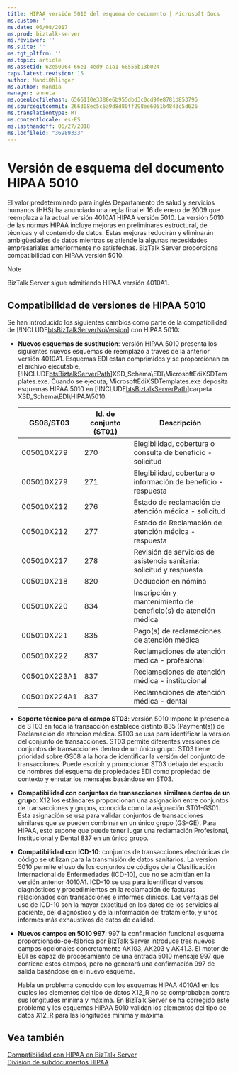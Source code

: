```yaml
---
title: HIPAA versión 5010 del esquema de documento | Microsoft Docs
ms.custom: ''
ms.date: 06/08/2017
ms.prod: biztalk-server
ms.reviewer: ''
ms.suite: ''
ms.tgt_pltfrm: ''
ms.topic: article
ms.assetid: 62e50964-66e1-4ed9-a1a1-68556b13b024
caps.latest.revision: 15
author: MandiOhlinger
ms.author: mandia
manager: anneta
ms.openlocfilehash: 6566110e3388e6b955dbd3c0cd9fe8781d853796
ms.sourcegitcommit: 266308ec5c6a9d8d80ff298ee6051b4843c5d626
ms.translationtype: MT
ms.contentlocale: es-ES
ms.lasthandoff: 06/27/2018
ms.locfileid: "36989333"
---
```

# <a name="hipaa-document-schema-version-5010"></a>Versión de esquema del documento HIPAA 5010
El valor predeterminado para inglés Departamento de salud y servicios humanos (HHS) ha anunciado una regla final el 16 de enero de 2009 que reemplaza a la actual versión 4010A1 HIPAA versión 5010. La versión 5010 de las normas HIPAA incluye mejoras en preliminares estructural, de técnicas y el contenido de datos. Estas mejoras reducirán y eliminarán ambigüedades de datos mientras se atiende la algunas necesidades empresariales anteriormente no satisfechas. BizTalk Server proporciona compatibilidad con HIPAA versión 5010.  

> [!NOTE]
>  BizTalk Server sigue admitiendo HIPAA versión 4010A1.  

## <a name="hipaa-5010-version-support"></a>Compatibilidad de versiones de HIPAA 5010  
 Se han introducido los siguientes cambios como parte de la compatibilidad de [!INCLUDE[btsBizTalkServerNoVersion](../includes/btsbiztalkservernoversion-md.md)] con HIPAA 5010:  

- **Nuevos esquemas de sustitución**: versión HIPAA 5010 presenta los siguientes nuevos esquemas de reemplazo a través de la anterior versión 4010A1. Esquemas EDI están comprimidos y se proporcionan en el archivo ejecutable, [!INCLUDE[btsBiztalkServerPath](../includes/btsbiztalkserverpath-md.md)]XSD_Schema\EDI\MicrosoftEdiXSDTemplates.exe. Cuando se ejecuta, MicrosoftEdiXSDTemplates.exe deposita esquemas HIPAA 5010 en [!INCLUDE[btsBiztalkServerPath](../includes/btsbiztalkserverpath-md.md)]carpeta XSD_Schema\EDI\HIPAA\5010.  


  |  GS08/ST03   | Id. de conjunto (ST01) |                       Descripción                       |
  |--------------|----------------|---------------------------------------------------------|
  |  005010X279  |      270       |   Elegibilidad, cobertura o consulta de beneficio - solicitud    |
  |  005010X279  |      271       | Elegibilidad, cobertura o información de beneficio - respuesta |
  |  005010X212  |      276       |           Estado de reclamación de atención médica - solicitud            |
  |  005010X212  |      277       |           Estado de Reclamación de atención médica - respuesta           |
  |  005010X217  |      278       |   Revisión de servicios de asistencia sanitaria: solicitud y respuesta    |
  |  005010X218  |      820       |                    Deducción en nómina                    |
  |  005010X220  |      834       |    Inscripción y mantenimiento de beneficio(s) de atención médica    |
  |  005010X221  |      835       |              Pago(s) de reclamaciones de atención médica               |
  |  005010X222  |      837       |           Reclamaciones de atención médica - profesional           |
  | 005010X223A1 |      837       |          Reclamaciones de atención médica - institucional           |
  | 005010X224A1 |      837       |              Reclamaciones de atención médica - dental              |


- **Soporte técnico para el campo ST03**: versión 5010 impone la presencia de ST03 en toda la transacción establece distinto 835 (Payment(s)) de Reclamación de atención médica. ST03 se usa para identificar la versión del conjunto de transacciones. ST03 permite diferentes versiones de conjuntos de transacciones dentro de un único grupo. ST03 tiene prioridad sobre GS08 a la hora de identificar la versión del conjunto de transacciones. Puede escribir y promocionar ST03 debajo del espacio de nombres del esquema de propiedades EDI como propiedad de contexto y enrutar los mensajes basándose en ST03.  

- **Compatibilidad con conjuntos de transacciones similares dentro de un grupo**: X12 los estándares proporcionan una asignación entre conjuntos de transacciones y grupos, conocida como la asignación ST01-GS01. Esta asignación se usa para validar conjuntos de transacciones similares que se pueden combinar en un único grupo (GS-GE). Para HIPAA, esto supone que puede tener lugar una reclamación Profesional, Institucional y Dental 837 en un único grupo.  

- **Compatibilidad con ICD-10**: conjuntos de transacciones electrónicas de código se utilizan para la transmisión de datos sanitarios. La versión 5010 permite el uso de los conjuntos de códigos de la Clasificación Internacional de Enfermedades (ICD-10), que no se admitían en la versión anterior 4010A1. ICD-10 se usa para identificar diversos diagnósticos y procedimientos en la reclamación de facturas relacionados con transacciones e informes clínicos. Las ventajas del uso de ICD-10 son la mayor exactitud en los datos de los servicios al paciente, del diagnóstico y de la información del tratamiento, y unos informes más exhaustivos de datos de calidad.  

- **Nuevos campos en 5010 997**: 997 la confirmación funcional esquema proporcionado-de-fábrica por BizTalk Server introduce tres nuevos campos opcionales concretamente AK103, AK203 y AK41.3. El motor de EDI es capaz de procesamiento de una entrada 5010 mensaje 997 que contiene estos campos, pero no generará una confirmación 997 de salida basándose en el nuevo esquema.  

  Había un problema conocido con los esquemas HIPAA 4010A1 en los cuales los elementos del tipo de datos X12_R no se comprobaban contra sus longitudes mínima y máxima. En BizTalk Server se ha corregido este problema y los esquemas HIPAA 5010 validan los elementos del tipo de datos X12_R para las longitudes mínima y máxima.  

## <a name="see-also"></a>Vea también  
 [Compatibilidad con HIPAA en BizTalk Server](../core/hipaa-support-in-biztalk-server.md)   
 [División de subdocumentos HIPAA](../core/splitting-hipaa-subdocuments.md)